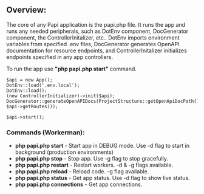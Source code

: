 ## Overview:
The core of any Papi application is the papi.php file. It runs the app and runs any needed peripherals, such as DotEnv component, DocGenerator component, the ControllerInitalizer, etc.. DotEnv imports environment variables from specified .env files, DocGenerator generates OpenAPI documentation for resource endpoints, and ControllerInitalizer initializes endpoints specified in any app controllers.

To run the app use **"php papi.php start"** command.

```
$api = new App();
DotEnv::load('.env.local');
DotEnv::load();
(new ControllerInitializer)->init($api);
DocGenerator::generateOpenAPIDocs(ProjectStructure::getOpenApiDocPath(), $api->getRoutes());

$api->start();
```

### Commands (Workerman):
* **php papi.php start** - Start app in DEBUG mode. Use -d flag to start in background (production environments)
* **php papi.php stop** - Stop app. Use -g flag to stop gracefully.
* **php papi.php restart** - Restart workers. -d & -g flags available.
* **php papi.php reload** - Reload code. -g flag available.
* **php papi.php status** - Get app status. Use -d flag to show live status.
* **php papi.php connections** - Get app connections.


